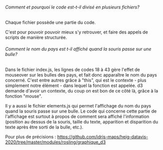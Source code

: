 ######  Comment et pourquoi le code est-t-il divisé en plusieurs fichiers? 

Chaque fichier possède une partie du code.

C'est pour pouvoir pouvoir mieux s'y retrouver, et faire des appels de scripts de manière structurée.

###### Comment le nom du pays est t-il affiché quand la souris passe sur une bulle?

Dans le fichier index.js, les lignes de codes 18 à 43 gère l'effet de mouseover sur les bulles des pays, et fait donc apparaître le nom du pays concerné. C'est entre autres grâce à "this", qui est le contexte - plus simplement notre élément - dans lequel la fonction est appelée. d3 demande d'avoir un contexte, du coup on est bon de ce côté là, grâce à la fonction "mouse". 

Il y a aussi le fichier elements.js qui permet l'affichage du nom du pays quand la souris passe sur une bulle. Le code qui concerne cette partie de l'affichage est surtout à propos de comment sera affiché l'information (position au dessus de la souris, taille du texte, apparition et disparition du texte après être sorti de la bulle, etc.).

Pour plus de précisions : https://github.com/idris-maps/heig-datavis-2020/tree/master/modules/rosling/graphique_d3 

